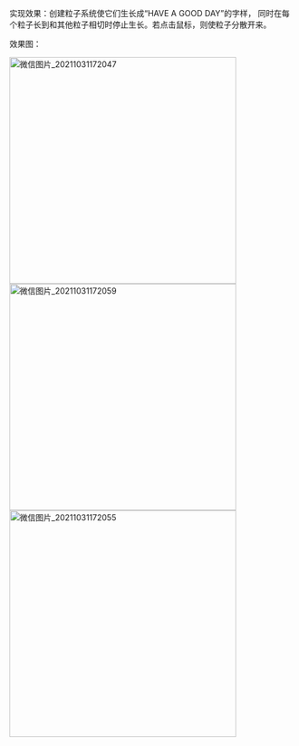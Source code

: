 实现效果：创建粒子系统使它们生长成“HAVE A GOOD DAY”的字样， 同时在每个粒子长到和其他粒子相切时停止生长。若点击鼠标，则使粒子分散开来。



效果图：



<img width="400" alt="微信图片_20211031172047" src="https://user-images.githubusercontent.com/90596576/139575998-d629b10d-ab2e-411c-a7c6-4d6af709e9ac.png">





<img width="400" alt="微信图片_20211031172059" src="https://user-images.githubusercontent.com/90596576/139576004-b1ff17b6-e9c5-467a-9a53-6373a58eb776.png">







<img width="400" alt="微信图片_20211031172055" src="https://user-images.githubusercontent.com/90596576/139576009-bb9e9a40-850d-4a2e-a82b-387949b7343d.png">
